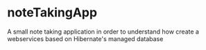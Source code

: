 # noteTakingApp

A small note taking application in order to understand how create a webservices based on Hibernate's managed database
